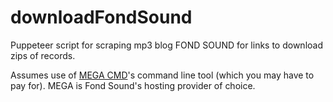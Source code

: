 # downloadFondSound

Puppeteer script for scraping mp3 blog FOND SOUND for links to download zips of records.

Assumes use of [MEGA CMD](https://mega.io/cmd)'s command line tool (which you may have to pay for). MEGA is Fond Sound's hosting provider of choice. 
